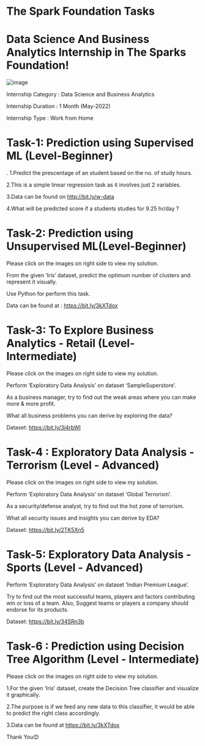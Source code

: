 # The Spark Foundation Tasks
# Data Science And Business Analytics Internship in The Sparks Foundation!
![image](https://user-images.githubusercontent.com/78083811/167265215-399496a2-9ec5-403e-b08e-312725164e19.png)

                                                                  
Internship Category : Data Science and Business Analytics

Internship Duration : 1 Month (May-2022)

Internship Type : Work from Home


# Task-1: Prediction using Supervised ML (Level-Beginner)
.
1.Predict the prescentage of an student based on the no. of study hours.

2.This is a simple linear regression task as it involves just 2 variables.

3.Data can be found on http://bit.ly/w-data

4.What will be predicted score if a students studies for 9.25 hr/day ?





# Task-2: Prediction using Unsupervised ML(Level-Beginner)



Please click on the images on right side to view my solution.

From the given ‘Iris’ dataset, predict the optimum number of clusters and represent it visually.

Use Python for perform this task.

Data can be found at : https://bit.ly/3kXTdox




# Task-3: To Explore Business Analytics - Retail (Level- Intermediate)



Please click on the images on right side to view my solution.

Perform ‘Exploratory Data Analysis’ on dataset ‘SampleSuperstore’.

As a business manager, try to find out the weak areas where you can make more & more profit.

What all business problems you can derive by exploring the data?

Dataset: https://bit.ly/3i4rbWl





# Task-4 : Exploratory Data Analysis - Terrorism (Level - Advanced)



Please click on the images on right side to view my solution.

Perform ‘Exploratory Data Analysis’ on dataset ‘Global Terrorism’.

As a security/defense analyst, try to find out the hot zone of terrorism.

What all security issues and insights you can derive by EDA?

Dataset: https://bit.ly/2TK5Xn5




# Task-5: Exploratory Data Analysis - Sports (Level - Advanced)



Perform ‘Exploratory Data Analysis’ on dataset ‘Indian Premium League’.

Try to find out the most successful teams, players and factors contributing win or loss of a team. Also, Suggest teams or players a company should endorse for its products.

Dataset:  https://bit.ly/34SRn3b




# Task-6 : Prediction using Decision Tree Algorithm (Level - Intermediate)



Please click on the images on right side to view my solution.

1.For the given ‘Iris’ dataset, create the Decision Tree classifier and visualize it graphically.

2.The purpose is if we feed any new data to this classifier, it would be able to predict the right class accordingly.

3.Data can be found at https://bit.ly/3kXTdox

Thank You😊
